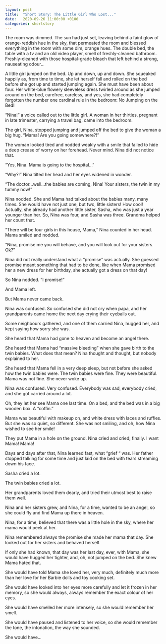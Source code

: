 ```yaml
---
layout: post
title:  "Short Story: The Little Girl Who Lost..."
date:   2020-09-26 11:00:00 +0100
categories: shortstory
---
```


The room was dimmed. The sun had just set, leaving behind a faint glow of orange-reddish hue in the sky, that permeated the room and blessed everything in the room with some dim, orange hues. The double bed, the table with a tv and an old video player, smell of freshly-cleaned bathroom. Freshly-cleaned with those hospital-grade bleach that left behind a strong, nauseating odour...

A little girl jumped on the bed. Up and down, up and down. She squeaked happily as, from time to time, she let herself fall and rolled on the bed before she got up and started jumping again. She must have been about four. Her white-blue flowery sleeveless dress twirled around as she jumped around on the bed, carefree, careless, and yes, she had completely forgotten the number one cardinal rule in the bedroom: No Jumping on the Bed!

“Nina!” a voice called out to the little girl. A woman in her thirties, pregnant in late trimester, carrying a travel bag, came into the bedroom.

The girl, Nina, stopped jumping and jumped off the bed to give the woman a big hug. “Mama! Are you going somewhere?!”

The woman looked tired and nodded weakly with a smile that failed to hide a deep crease of worry on her forehead. Never mind. Nina did not notice that.

“Yes, Nina. Mama is going to the hospital…”

“Why?!” Nina tilted her head and her eyes widened in wonder.

“The doctor…well…the babies are coming, Nina! Your sisters, the twin in my tummy now!”

Nina nodded. She and Mama had talked about the babies many, many times. She would have not just one, but two, little sisters! How cool! Actually, she already had another little sister, Sasha, who was just a year younger than her. So, Nina was four, and Sasha was three. Grandma helped her count that.

“There will be four girls in this house, Mama,” Nina counted in her head. Mama smiled and nodded.

“Nina, promise me you will behave, and you will look out for your sisters. Ok?”

Nina did not really understand what a “promise” was actually. She guessed promise meant something that had to be done, like when Mama promised her a new dress for her birthday, she actually got a dress on that day!

So Nina nodded. “I promise!” 

And Mama left.

But Mama never came back.

Nina was confused. So confused she did not cry when papa, and her grandparents came home the next day crying their eyeballs out.

Some neighbours gathered, and one of them carried Nina, hugged her, and kept saying how sorry she was.

She heard that Mama had gone to heaven and become an angel there.

She heard that Mama had “massive bleeding” when she gave birth to the twin babies. What does that mean? Nina thought and thought, but nobody explained to her.

She heard that Mama fell in a very deep sleep, but not before she asked how the twin babies were. The twin babies were fine. They were beautiful. Mama was not fine. She never woke up.

Nina was confused. Very confused. Everybody was sad, everybody cried, and she got carried around a lot.

Oh, they let her see Mama one last time. On a bed, and the bed was in a big wooden box. A “coffin.”

Mama was beautiful with makeup on, and white dress with laces and ruffles. But she was so quiet, so different. She was not smiling, and oh, how Nina wished to see her smile!

They put Mama in a hole on the ground. Nina cried and cried, finally. I want Mama! Mama!

>>>

Days and days after that, Nina learned fast, what “grief “ was. Her father stopped talking for some time and just laid on the bed with tears streaming down his face.

Sasha cried a lot.

The twin babies cried a lot.

Her grandparents loved them dearly, and tried their utmost best to raise them well.

Nina and her sisters grew, and Nina, for a time, wanted to be an angel, so she could fly and find Mama up there in heaven.

Nina, for a time, believed that there was a little hole in the sky, where her mama would peek at her.

Nina remembered always the promise she made her mama that day. She looked out for her sisters and behaved herself.

If only she had known, that day was her last day, ever, with Mama, she would have hugged her tighter, and, oh, not jumped on the bed. She knew Mama hated that.

She would have told Mama she loved her, very much, definitely much more than her love for her Barbie dolls and toy cooking set.

She would have looked into her eyes more carefully and let it frozen in her memory, so she would always, always remember the exact colour of her eyes.

She would have smelled her more intensely, so she would remember her smell.

She would have paused and listened to her voice, so she would remember the tone, the intonation, the way she sounded.

She would have…
